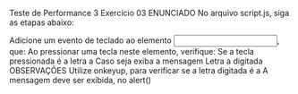 Teste de Performance 3
Exercício 03
ENUNCIADO
No arquivo script.js, siga as etapas abaixo:

Adicione um evento de teclado ao elemento <input>, que:
Ao pressionar uma tecla neste elemento, verifique:
Se a tecla pressionada é a letra a
Caso seja exiba a mensagem Letra a digitada
OBSERVAÇÕES
Utilize onkeyup, para verificar se a letra digitada é a
A mensagem deve ser exibida, no alert()
